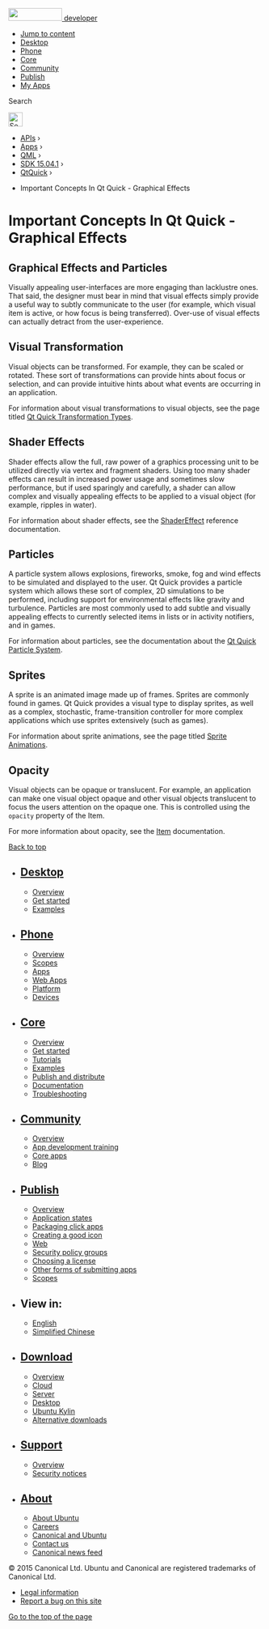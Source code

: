 <a href="https://developer.ubuntu.com/" class="logo-ubuntu"><img src="https://developer.ubuntu.com/assets/sites/ubuntu/latest/u/img/logos/logo-ubuntu-orange.svg" width="106" height="25" /> <span>developer</span></a>

-   [Jump to content](index.html#main-content)
-   [Desktop](https://developer.ubuntu.com/en/desktop/)
-   [Phone](https://developer.ubuntu.com/en/phone/)
-   [Core](https://developer.ubuntu.com/core)
-   [Community](https://developer.ubuntu.com/en/community/)
-   [Publish](https://developer.ubuntu.com/en/publish/)
-   [My Apps](https://myapps.developer.ubuntu.com/)

Search

<img src="https://developer.ubuntu.com/assets/sites/ubuntu/latest/u/img/search-white.svg" alt="Search" height="28" />

-   [APIs](../../../../index.html) ›
-   [Apps](../../../index.html) ›
-   [QML](../../index.html) ›
-   <a href="../index.html" class="sub-nav-item">SDK 15.04.1</a> ›
-   <a href="../QtQuick/index.html" class="sub-nav-item">QtQuick</a> ›

<!-- -->

-   Important Concepts In Qt Quick - Graphical Effects

Important Concepts In Qt Quick - Graphical Effects
==================================================

<span class="subtitle"></span>
<span id="details"></span> <span id="graphical-effects-and-particles"></span>
Graphical Effects and Particles
-------------------------------

Visually appealing user-interfaces are more engaging than lacklustre ones. That said, the designer must bear in mind that visual effects simply provide a useful way to subtly communicate to the user (for example, which visual item is active, or how focus is being transferred). Over-use of visual effects can actually detract from the user-experience.

<span id="visual-transformation"></span>
Visual Transformation
---------------------

Visual objects can be transformed. For example, they can be scaled or rotated. These sort of transformations can provide hints about focus or selection, and can provide intuitive hints about what events are occurring in an application.

For information about visual transformations to visual objects, see the page titled [Qt Quick Transformation Types](../QtQuick.qtquick-effects-transformations/index.html).

<span id="shader-effects"></span>
Shader Effects
--------------

Shader effects allow the full, raw power of a graphics processing unit to be utilized directly via vertex and fragment shaders. Using too many shader effects can result in increased power usage and sometimes slow performance, but if used sparingly and carefully, a shader can allow complex and visually appealing effects to be applied to a visual object (for example, ripples in water).

For information about shader effects, see the [ShaderEffect](../QtQuick.ShaderEffect/index.html) reference documentation.

<span id="particles"></span>
Particles
---------

A particle system allows explosions, fireworks, smoke, fog and wind effects to be simulated and displayed to the user. Qt Quick provides a particle system which allows these sort of complex, 2D simulations to be performed, including support for environmental effects like gravity and turbulence. Particles are most commonly used to add subtle and visually appealing effects to currently selected items in lists or in activity notifiers, and in games.

For information about particles, see the documentation about the [Qt Quick Particle System](../QtQuick.qtquick-effects-particles/index.html).

<span id="sprites"></span>
Sprites
-------

A sprite is an animated image made up of frames. Sprites are commonly found in games. Qt Quick provides a visual type to display sprites, as well as a complex, stochastic, frame-transition controller for more complex applications which use sprites extensively (such as games).

For information about sprite animations, see the page titled [Sprite Animations](../QtQuick.qtquick-effects-sprites/index.html).

<span id="opacity"></span>
Opacity
-------

Visual objects can be opaque or translucent. For example, an application can make one visual object opaque and other visual objects translucent to focus the users attention on the opaque one. This is controlled using the `opacity` property of the Item.

For more information about opacity, see the [Item](../QtQuick.Item/index.html) documentation.

[Back to top](index.html#)

-   [Desktop](https://developer.ubuntu.com/en/desktop/)
    ---------------------------------------------------

    -   [Overview](https://developer.ubuntu.com/en/desktop/)
    -   [Get started](http://snapcraft.io/?utm_source=developer.ubuntu.com&utm_medium=devportal&utm_term=snaps%20snapcraft%20desktop&utm_content=menu&utm_campaign=duc_snappers)
    -   [Examples](https://github.com/ubuntu/snappy-playpen)

-   [Phone](https://developer.ubuntu.com/en/phone/)
    -----------------------------------------------

    -   [Overview](https://developer.ubuntu.com/en/phone/)
    -   [Scopes](https://developer.ubuntu.com/en/phone/scopes/)
    -   [Apps](https://developer.ubuntu.com/en/phone/apps/)
    -   [Web Apps](https://developer.ubuntu.com/en/phone/web/)
    -   [Platform](https://developer.ubuntu.com/en/phone/platform/)
    -   [Devices](https://developer.ubuntu.com/en/phone/devices/)

-   [Core](https://developer.ubuntu.com/core)
    -----------------------------------------

    -   [Overview](https://developer.ubuntu.com/core)
    -   [Get started](https://developer.ubuntu.com/core/get-started)
    -   [Tutorials](https://developer.ubuntu.com/core/tutorials)
    -   [Examples](https://developer.ubuntu.com/core/examples)
    -   [Publish and distribute](https://developer.ubuntu.com/core/publish-and-distribute)
    -   [Documentation](https://developer.ubuntu.com/core/documentation)
    -   [Troubleshooting](https://developer.ubuntu.com/core/troubleshooting)

-   [Community](https://developer.ubuntu.com/en/community/)
    -------------------------------------------------------

    -   [Overview](https://developer.ubuntu.com/en/community/)
    -   [App development training](https://developer.ubuntu.com/en/community/training/)
    -   [Core apps](https://developer.ubuntu.com/en/community/core-apps/)
    -   [Blog](https://developer.ubuntu.com/en/community/blog/)

-   [Publish](https://developer.ubuntu.com/en/publish/)
    ---------------------------------------------------

    -   [Overview](https://developer.ubuntu.com/en/publish/)
    -   [Application states](https://developer.ubuntu.com/en/publish/application-states/)
    -   [Packaging click apps](https://developer.ubuntu.com/en/publish/packaging-click-apps/)
    -   [Creating a good icon](https://developer.ubuntu.com/en/publish/creating-a-good-icon/)
    -   [Web](https://developer.ubuntu.com/en/publish/web/)
    -   [Security policy groups](https://developer.ubuntu.com/en/publish/security-policy-groups/)
    -   [Choosing a license](https://developer.ubuntu.com/en/publish/choosing-a-license/)
    -   [Other forms of submitting apps](https://developer.ubuntu.com/en/publish/other-forms-of-submitting-apps/)
    -   [Scopes](https://developer.ubuntu.com/en/publish/scopes/)

-   View in:
    --------

    -   [English](index.html "Change to language: English")
    -   [Simplified Chinese](index.html "Change to language: Simplified Chinese")

-   [Download](http://ubuntu.com/download/)
    ---------------------------------------

    -   [Overview](http://ubuntu.com/download)
    -   [Cloud](http://ubuntu.com/download/cloud)
    -   [Server](http://ubuntu.com/download/server)
    -   [Desktop](http://ubuntu.com/download/desktop)
    -   [Ubuntu Kylin](http://ubuntu.com/download/ubuntu-kylin)
    -   [Alternative downloads](http://ubuntu.com/download/alternative-downloads)

-   [Support](http://ubuntu.com/support/)
    -------------------------------------

    -   [Overview](http://ubuntu.com/support)
    -   [Security notices](http://www.ubuntu.com/usn/)

-   [About](http://ubuntu.com/about/)
    ---------------------------------

    -   [About Ubuntu](http://ubuntu.com/about/about-ubuntu)
    -   [Careers](http://www.canonical.com/careers)
    -   [Canonical and Ubuntu](http://ubuntu.com/about/canonical-and-ubuntu)
    -   [Contact us](http://ubuntu.com/about/contact-us)
    -   [Canonical news feed](http://insights.ubuntu.com/feed/)

© 2015 Canonical Ltd. Ubuntu and Canonical are registered trademarks of Canonical Ltd.

-   [Legal information](http://www.ubuntu.com/legal)
-   [Report a bug on this site](https://bugs.launchpad.net/developer-ubuntu-com/)

<span class="accessibility-aid">[Go to the top of the page](index.html#)</span>
